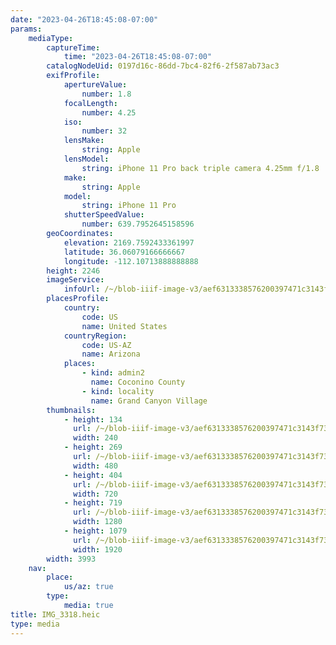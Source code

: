 ```yaml
---
date: "2023-04-26T18:45:08-07:00"
params:
    mediaType:
        captureTime:
            time: "2023-04-26T18:45:08-07:00"
        catalogNodeUid: 0197d16c-86dd-7bc4-82f6-2f587ab73ac3
        exifProfile:
            apertureValue:
                number: 1.8
            focalLength:
                number: 4.25
            iso:
                number: 32
            lensMake:
                string: Apple
            lensModel:
                string: iPhone 11 Pro back triple camera 4.25mm f/1.8
            make:
                string: Apple
            model:
                string: iPhone 11 Pro
            shutterSpeedValue:
                number: 639.7952645158596
        geoCoordinates:
            elevation: 2169.7592433361997
            latitude: 36.06079166666667
            longitude: -112.10713888888888
        height: 2246
        imageService:
            infoUrl: /~/blob-iiif-image-v3/aef6313338576200397471c3143f73e5bc4ad53a9d7cd76bacec4335dadf8fd1/info.json
        placesProfile:
            country:
                code: US
                name: United States
            countryRegion:
                code: US-AZ
                name: Arizona
            places:
                - kind: admin2
                  name: Coconino County
                - kind: locality
                  name: Grand Canyon Village
        thumbnails:
            - height: 134
              url: /~/blob-iiif-image-v3/aef6313338576200397471c3143f73e5bc4ad53a9d7cd76bacec4335dadf8fd1/full/240%2C134/0/default.jpg
              width: 240
            - height: 269
              url: /~/blob-iiif-image-v3/aef6313338576200397471c3143f73e5bc4ad53a9d7cd76bacec4335dadf8fd1/full/480%2C269/0/default.jpg
              width: 480
            - height: 404
              url: /~/blob-iiif-image-v3/aef6313338576200397471c3143f73e5bc4ad53a9d7cd76bacec4335dadf8fd1/full/720%2C404/0/default.jpg
              width: 720
            - height: 719
              url: /~/blob-iiif-image-v3/aef6313338576200397471c3143f73e5bc4ad53a9d7cd76bacec4335dadf8fd1/full/1280%2C719/0/default.jpg
              width: 1280
            - height: 1079
              url: /~/blob-iiif-image-v3/aef6313338576200397471c3143f73e5bc4ad53a9d7cd76bacec4335dadf8fd1/full/1920%2C1079/0/default.jpg
              width: 1920
        width: 3993
    nav:
        place:
            us/az: true
        type:
            media: true
title: IMG_3318.heic
type: media
---
```

